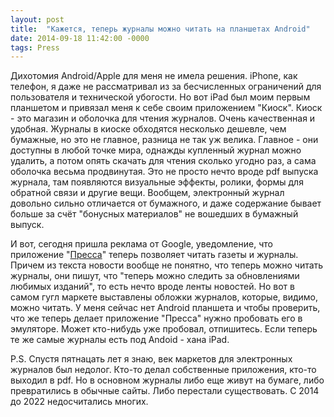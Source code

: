 ```yaml
---
layout: post
title:  "Кажется, теперь журналы можно читать на планшетах Android"
date: 2014-09-18 11:42:00 -0000
tags: Press
---
```


Дихотомия Android/Apple для меня не имела решения. iPhone, как телефон, я даже не рассматривал из за бесчисленных ограничений для пользователя и технической убогости. Но вот iPad был моим первым планшетом и привязал меня к себе своим приложением "Киоск". Киоск - это магазин и оболочка для чтения журналов. Очень качественная и удобная. Журналы в киоске обходятся несколько дешевле, чем бумажные, но это не главное, разница не так уж велика. Главное - они доступны в любой точке мира, однажды купленный журнал можно удалить, а потом опять скачать для чтения сколько угодно раз, а сама оболочка весьма продвинутая. Это не просто нечто вроде pdf выпуска журнала, там появляются визуальные эффекты, ролики, формы для обратной связи и другие вещи. Вообщем, электронный журнал довольно сильно отличается от бумажного, и даже содержание бывает больше за счёт "бонусных материалов" не вошедших в бумажный выпуск.

И вот, сегодня пришла реклама от Google, уведомление, что приложение "[Пресса](https://play.google.com/store/newsstand?pcampaignid=TYPE-News_LANG-Ru_GEO-Ru_CAMP-383914_DATE-20140917_MSG-423112_SUBJ-General_LOC-1_MOD-HeroType3_CORP-News_SLOT-Cta_DEST-Multiple)" теперь позволяет читать газеты и журналы. Причем из текста новости вообще не понятно, что теперь можно читать журналы, они пишут, что "теперь можно следить за обновлениями любимых изданий", то есть нечто вроде ленты новостей. Но вот в самом гугл маркете выставлены обложки журналов, которые, видимо, можно читать. У меня сейчас нет Android планшета и чтобы проверить, что же теперь делает приложение "Пресса" нужно пробовать его в эмуляторе. Может кто-нибудь уже пробовал, отпишитесь. Если теперь те же самые журналы есть под Andoid - хана iPad.

P.S. Спустя пятнацать лет я знаю, век маркетов для электронных журналов был недолог. Кто-то делал собственные приложения, кто-то выходил в pdf. Но в основном журналы либо еще живут на бумаге, либо превратились в обычные сайты. Либо перестали существовать. С 2014 до 2022 недосчитались многих.